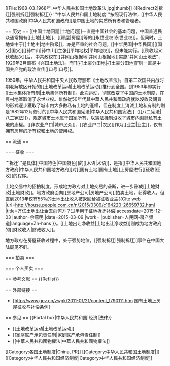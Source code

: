 [[File:1968-03_1968年_中华人民共和国土地改革法.jpg|thumb]]
{{Redirect2|拆迁|强制拆迁|强制拆迁}}
'''中华人民共和国土地制度'''按照现行法律，[[中华人民共和国政府|中华人民共和国政府]]是中国土地的实质所有者和管理者。

== 历史 ==
[[中国土地问题|土地问题]]一直是中国社会的基本问题，中国普通民众通常拥有[[土地|土地]]、[[房屋|房屋]]等的[[永世业权|永世业权]]。但同时，土地集中于[[土地主|地主阶级]]，亦是严重的社会问题。[[中华民国|中华民国]][[国父|国父]][[孙中山|孙中山]]主张[[平均地权|平均地权]]，但未能实行。[[秋收起义|秋收起义]]后，中共政权在[[井冈山根据地|井冈山根据地]]实施“井冈山土地法”，1929年2月颁布《兴国土地法》。而“[[打土豪分田地|打土豪分田地]]”则一直是中国共产党的政治宣传[[口号|口号]]。

1950年，中华人民共和国中央人民政府颁布《土地改革法》。自第二次国共内战时期老解放区开始的[[土地改革运动|土地改革运动]]推行到全国。到1953年即实行[[土地集体所有制|土地集体所有制]]。此次运动，彻底改变了中国的土地制度，在農村地區取消了永世业权。雖然從50年代其中華人民共和國政府就以沒收及購買的形式逐步獲取了城市内大多數私有土地的產權，但在制度上消滅土地私有制的則是1982年12月修订的[[中华人民共和国宪法|中华人民共和国宪法]]（[[八二宪法|八二宪法]]），规定城市土地属于国家所有，以憲法機制沒收了城市内剩餘私有土地的產權。[[非农业户口|城市民众]]、[[农业户口|农民]]作为[[业主|业主]]，仅有拥有房屋的所有权和土地的使用权。

== 流通 ==

=== 征收 ===

'''拆迁'''是具体[[中国特色|中国特色]]的[[术语|术语]]，是指[[中华人民共和国地方政府|中华人民共和国地方政府]]对[[国有土地|国有土地]]上房屋进行[[征收|征收]]的程序。

土地交易中的招拍制度，形成地方政府对土地交易的垄断，进一步形成[[土地财政|土地财政]]。地方政府面向[[房地产公司|房地产公司]]拍卖土地，获得收入，但直到2013年仅有55%的土地出让收入被返回给被征收业主<ref>{{Cite web |url=http://house.people.com.cn/n/2015/0309/c164220-26659732.html |title=万亿土地出让金去向何方？过半用于征地拆迁补偿|accessdate=2015-12-03 |author=余燕明 |date=2015-03-09 |work= |publisher=人民网-房产频道|language=Zh-hans }}</ref>。[[土地出让净收益|土地出让净收益]]则成为地方政府的[[财政收入|财政收入]]。

地方政府在房屋征收过程中，处于强势地位，[[强制拆迁|强制拆迁]]事件在中国大陆屡见不鲜。

=== 拍卖 ===

=== 个人买卖 ===

== 参考文献 ==
{{Reflist}}

== 外部链接 ==
* [http://www.gov.cn/zwgk/2011-01/21/content_1790111.htm 国有土地上房屋征收与补偿条例]

== 参见 ==
{{Portal box|中华人民共和国|经济|法律}}
* [[土地改革运动|土地改革运动]]
* [[家庭联产承包责任制|家庭联产承包责任制]]
* [[中華人民共和國物權法|中華人民共和國物權法]]

[[Category:各国土地制度|China, PR]]
[[Category:中华人民共和国土地制度|]]
[[Category:中华人民共和国经济制度|Category:中华人民共和国经济制度]]